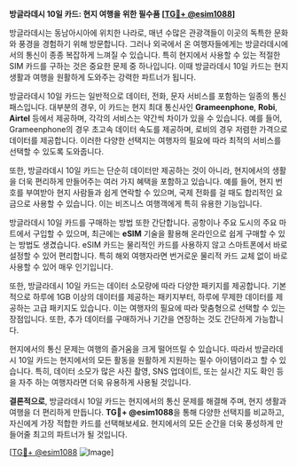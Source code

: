 **방글라데시 10일 카드: 현지 여행을 위한 필수품 [[TG💪+ @esim1088](https://t.me/s/esim1088)]**

방글라데시는 동남아시아에 위치한 나라로, 매년 수많은 관광객들이 이곳의 독특한 문화와 풍경을 경험하기 위해 방문합니다. 그러나 외국에서 온 여행자들에게는 방글라데시에서의 통신이 종종 복잡하게 느껴질 수 있습니다. 특히 현지에서 사용할 수 있는 적절한 SIM 카드를 구하는 것은 중요한 문제 중 하나입니다. 이때 방글라데시 10일 카드는 현지 생활과 여행을 원활하게 도와주는 강력한 파트너가 됩니다.

방글라데시 10일 카드는 일반적으로 데이터, 전화, 문자 서비스를 포함하는 일종의 통신 패스입니다. 대부분의 경우, 이 카드는 현지 최대 통신사인 **Grameenphone**, **Robi**, **Airtel** 등에서 제공하며, 각각의 서비스는 약간씩 차이가 있을 수 있습니다. 예를 들어, Grameenphone의 경우 초고속 데이터 속도를 제공하며, 로비의 경우 저렴한 가격으로 데이터를 제공합니다. 이러한 다양한 선택지는 여행자의 필요에 따라 최적의 서비스를 선택할 수 있도록 도와줍니다.

또한, 방글라데시 10일 카드는 단순히 데이터만 제공하는 것이 아니라, 현지에서의 생활을 더욱 편리하게 만들어주는 여러 가지 혜택을 포함하고 있습니다. 예를 들어, 현지 번호를 부여받아 현지 사람들과 쉽게 연락할 수 있으며, 국제 전화를 걸 때도 합리적인 요금으로 사용할 수 있습니다. 이는 비즈니스 여행객에게 특히 유용한 기능입니다.

방글라데시 10일 카드를 구매하는 방법 또한 간단합니다. 공항이나 주요 도시의 주요 마트에서 구입할 수 있으며, 최근에는 **eSIM** 기술을 활용해 온라인으로 쉽게 구매할 수 있는 방법도 생겼습니다. eSIM 카드는 물리적인 카드를 사용하지 않고 스마트폰에서 바로 설정할 수 있어 편리합니다. 특히 해외 여행자라면 번거로운 물리적 카드 교체 없이 바로 사용할 수 있어 매우 인기입니다.

또한, 방글라데시 10일 카드는 데이터 소모량에 따라 다양한 패키지를 제공합니다. 기본적으로 하루에 1GB 이상의 데이터를 제공하는 패키지부터, 하루에 무제한 데이터를 제공하는 고급 패키지도 있습니다. 이는 여행자의 필요에 따라 맞춤형으로 선택할 수 있는 장점입니다. 또한, 추가 데이터를 구매하거나 기간을 연장하는 것도 간단하게 가능합니다.

현지에서의 통신 문제는 여행의 즐거움을 크게 떨어뜨릴 수 있습니다. 따라서 방글라데시 10일 카드는 현지에서의 모든 활동을 원활하게 지원하는 필수 아이템이라고 할 수 있습니다. 특히, 데이터 소모가 많은 사진 촬영, SNS 업데이트, 또는 실시간 지도 확인 등을 자주 하는 여행자라면 더욱 유용하게 사용될 것입니다.

**결론적으로**, 방글라데시 10일 카드는 현지에서의 통신 문제를 해결해 주며, 현지 생활과 여행을 더 편리하게 만듭니다. **TG💪+ @esim1088**을 통해 다양한 선택지를 비교하고, 자신에게 가장 적합한 카드를 선택해보세요. 현지에서의 모든 순간을 더욱 풍성하게 만들어줄 최고의 파트너가 될 것입니다.

[[TG💪+ @esim1088](https://t.me/s/esim1088) ![Image](https://i.postimg.cc/Y0z9fWf4/image.png)]